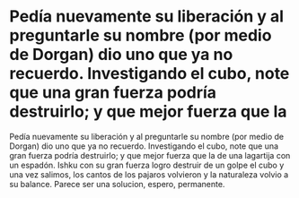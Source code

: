 # Pedía nuevamente su liberación y al preguntarle su nombre (por medio de Dorgan) dio uno que ya no recuerdo. Investigando el cubo, note que una gran fuerza podría destruirlo; y que mejor fuerza que la 

Pedía nuevamente su liberación y al preguntarle su nombre (por medio de Dorgan) dio uno que ya no recuerdo. Investigando el cubo, note que una gran fuerza podría destruirlo; y que mejor fuerza que la de una lagartija con un espadón.
Ishku con su gran fuerza logro destruir de un golpe el cubo y una vez salimos, los cantos de los pajaros volvieron y la naturaleza volvio a su balance. Parece ser una solucion, espero, permanente.

